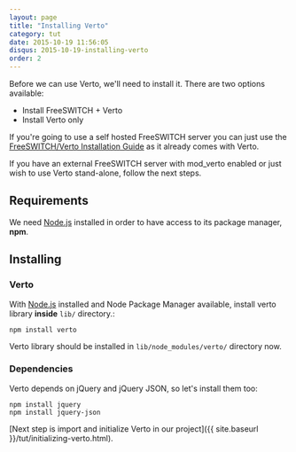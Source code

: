 ```yaml
---
layout: page
title: "Installing Verto"
category: tut
date: 2015-10-19 11:56:05
disqus: 2015-10-19-installing-verto
order: 2
---
```


Before we can use Verto, we'll need to install it. There are two options available:

- Install FreeSWITCH + Verto
- Install Verto only

If you're going to use a self hosted FreeSWITCH server you can just use the [FreeSWITCH/Verto Installation Guide](https://freeswitch.org/confluence/display/FREESWITCH/FreeSWITCH+1.6+Video) as it already comes with Verto.

If you have an external FreeSWITCH server with mod_verto enabled or just wish to use Verto stand-alone, follow the next steps.

## Requirements

We need [Node.js](https://nodejs.org/) installed in order to have access to its package manager, **npm**.

## Installing

### Verto 

With [Node.js](https://nodejs.org/) installed and Node Package Manager available, install verto library **inside** `lib/` directory.:

```
npm install verto
```

Verto library should be installed in `lib/node_modules/verto/` directory now.

### Dependencies 

Verto depends on jQuery and jQuery JSON, so let's install them too:

```
npm install jquery
npm install jquery-json
```

[Next step is import and initialize Verto in our project]({{ site.baseurl }}/tut/initializing-verto.html).
